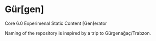 # Gür[gen]
Core 6.0 Experimenal Static Content [Gen]erator

Naming of the repository is inspired by a trip to Gürgenağaç/Trabzon.
